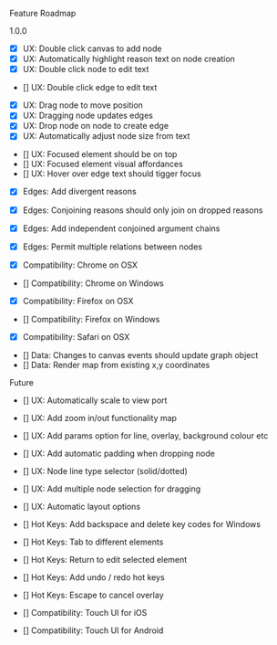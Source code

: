 Feature Roadmap

1.0.0

  - [X] UX: Double click canvas to add node
  - [X] UX: Automatically highlight reason text on node creation
  - [X] UX: Double click node to edit text
  - [] UX: Double click edge to edit text
  - [X] UX: Drag node to move position
  - [X] UX: Dragging node updates edges
  - [X] UX: Drop node on node to create edge
  - [X] UX: Automatically adjust node size from text
  - [] UX: Focused element should be on top
  - [] UX: Focused element visual affordances
  - [] UX: Hover over edge text should tigger focus

  - [X] Edges: Add divergent reasons
  - [X] Edges: Conjoining reasons should only join on dropped reasons
  - [X] Edges: Add independent conjoined argument chains
  - [X] Edges: Permit multiple relations between nodes

  - [X] Compatibility: Chrome on OSX 
  - [] Compatibility: Chrome on Windows 
  - [X] Compatibility: Firefox on OSX  
  - [] Compatibility: Firefox on Windows  
  - [X] Compatibility: Safari on OSX

  - [] Data: Changes to canvas events should update graph object
  - [] Data: Render map from existing x,y coordinates

Future

  - [] UX: Automatically scale to view port
  - [] UX: Add zoom in/out functionality map
  - [] UX: Add params option for line, overlay, background colour etc
  - [] UX: Add automatic padding when dropping node
  - [] UX: Node line type selector (solid/dotted) 
  - [] UX: Add multiple node selection for dragging  
  - [] UX: Automatic layout options

  - [] Hot Keys: Add backspace and delete key codes for Windows
  - [] Hot Keys: Tab to different elements
  - [] Hot Keys: Return to edit selected element
  - [] Hot Keys: Add undo / redo hot keys
  - [] Hot Keys: Escape to cancel overlay

  - [] Compatibility: Touch UI for iOS
  - [] Compatibility: Touch UI for Android
